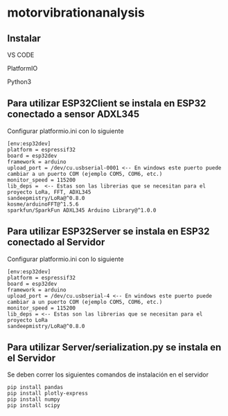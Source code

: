 # motorvibrationanalysis
## Instalar
VS CODE

PlatformIO

Python3


## Para utilizar ESP32Client se instala en ESP32 conectado a sensor ADXL345

Configurar platformio.ini con lo siguiente

	[env:esp32dev]
	platform = espressif32
	board = esp32dev
	framework = arduino
	upload_port = /dev/cu.usbserial-0001 <-- En windows este puerto puede cambiar a un puerto COM (ejemplo COM5, COM6, etc.)
	monitor_speed = 115200
	lib_deps =  <-- Estas son las librerias que se necesitan para el proyecto LoRa, FFT, ADXL345
	sandeepmistry/LoRa@^0.8.0
	kosme/arduinoFFT@^1.5.6
	sparkfun/SparkFun ADXL345 Arduino Library@^1.0.0


## Para utilizar ESP32Server se instala en ESP32 conectado al Servidor

Configurar platformio.ini con lo siguiente

	[env:esp32dev]
	platform = espressif32
	board = esp32dev
	framework = arduino
	upload_port = /dev/cu.usbserial-4 <-- En windows este puerto puede cambiar a un puerto COM (ejemplo COM5, COM6, etc.)
	monitor_speed = 115200
	lib_deps = <-- Estas son las librerias que se necesitan para el proyecto LoRa
	sandeepmistry/LoRa@^0.8.0 



## Para utilizar Server/serialization.py se instala en el Servidor

Se deben correr los siguientes comandos de instalación en el servidor

	pip install pandas
	pip install plotly-express
	pip install numpy
	pip install scipy
